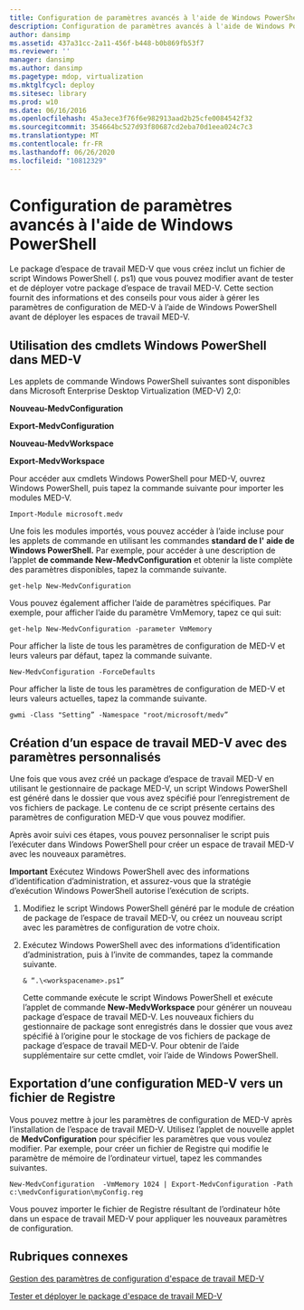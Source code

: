 ```yaml
---
title: Configuration de paramètres avancés à l'aide de Windows PowerShell
description: Configuration de paramètres avancés à l'aide de Windows PowerShell
author: dansimp
ms.assetid: 437a31cc-2a11-456f-b448-b0b869fb53f7
ms.reviewer: ''
manager: dansimp
ms.author: dansimp
ms.pagetype: mdop, virtualization
ms.mktglfcycl: deploy
ms.sitesec: library
ms.prod: w10
ms.date: 06/16/2016
ms.openlocfilehash: 45a3ece3f76f6e982913aad2b25cfe0084542f32
ms.sourcegitcommit: 354664bc527d93f80687cd2eba70d1eea024c7c3
ms.translationtype: MT
ms.contentlocale: fr-FR
ms.lasthandoff: 06/26/2020
ms.locfileid: "10812329"
---
```

# Configuration de paramètres avancés à l'aide de Windows PowerShell


Le package d’espace de travail MED-V que vous créez inclut un fichier de script Windows PowerShell (. ps1) que vous pouvez modifier avant de tester et de déployer votre package d’espace de travail MED-V. Cette section fournit des informations et des conseils pour vous aider à gérer les paramètres de configuration de MED-V à l’aide de Windows PowerShell avant de déployer les espaces de travail MED-V.

## Utilisation des cmdlets Windows PowerShell dans MED-V


Les applets de commande Windows PowerShell suivantes sont disponibles dans Microsoft Enterprise Desktop Virtualization (MED-V) 2,0:

**Nouveau-MedvConfiguration**

**Export-MedvConfiguration**

**Nouveau-MedvWorkspace**

**Export-MedvWorkspace**

Pour accéder aux cmdlets Windows PowerShell pour MED-V, ouvrez Windows PowerShell, puis tapez la commande suivante pour importer les modules MED-V.

``` syntax
Import-Module microsoft.medv
```

Une fois les modules importés, vous pouvez accéder à l’aide incluse pour les applets de commande en utilisant les commandes **standard de l'** **aide de Windows PowerShell.** Par exemple, pour accéder à une description de l’applet **de commande New-MedvConfiguration** et obtenir la liste complète des paramètres disponibles, tapez la commande suivante.

``` syntax
get-help New-MedvConfiguration
```

Vous pouvez également afficher l’aide de paramètres spécifiques. Par exemple, pour afficher l’aide du paramètre VmMemory, tapez ce qui suit:

``` syntax
get-help New-MedvConfiguration -parameter VmMemory
```

Pour afficher la liste de tous les paramètres de configuration de MED-V et leurs valeurs par défaut, tapez la commande suivante.

``` syntax
New-MedvConfiguration -ForceDefaults
```

Pour afficher la liste de tous les paramètres de configuration de MED-V et leurs valeurs actuelles, tapez la commande suivante.

``` syntax
gwmi -Class "Setting” -Namespace "root/microsoft/medv”
```

## Création d’un espace de travail MED-V avec des paramètres personnalisés


Une fois que vous avez créé un package d’espace de travail MED-V en utilisant le gestionnaire de package MED-V, un script Windows PowerShell est généré dans le dossier que vous avez spécifié pour l’enregistrement de vos fichiers de package. Le contenu de ce script présente certains des paramètres de configuration MED-V que vous pouvez modifier.

Après avoir suivi ces étapes, vous pouvez personnaliser le script puis l’exécuter dans Windows PowerShell pour créer un espace de travail MED-V avec les nouveaux paramètres.

**Important**  Exécutez Windows PowerShell avec des informations d’identification d’administration, et assurez-vous que la stratégie d’exécution Windows PowerShell autorise l’exécution de scripts.

1.  Modifiez le script Windows PowerShell généré par le module de création de package de l’espace de travail MED-V, ou créez un nouveau script avec les paramètres de configuration de votre choix.

2.  Exécutez Windows PowerShell avec des informations d’identification d’administration, puis à l’invite de commandes, tapez la commande suivante.

    ``` syntax
    & “.\<workspacename>.ps1”
    ```

    Cette commande exécute le script Windows PowerShell et exécute l’applet de commande **New-MedvWorkspace** pour générer un nouveau package d’espace de travail MED-V. Les nouveaux fichiers du gestionnaire de package sont enregistrés dans le dossier que vous avez spécifié à l’origine pour le stockage de vos fichiers de package de package d’espace de travail MED-V. Pour obtenir de l’aide supplémentaire sur cette cmdlet, voir l’aide de Windows PowerShell.

 

## Exportation d’une configuration MED-V vers un fichier de Registre


Vous pouvez mettre à jour les paramètres de configuration de MED-V après l’installation de l’espace de travail MED-V. Utilisez l’applet de nouvelle applet de **MedvConfiguration** pour spécifier les paramètres que vous voulez modifier. Par exemple, pour créer un fichier de Registre qui modifie le paramètre de mémoire de l’ordinateur virtuel, tapez les commandes suivantes.

``` syntax
New-MedvConfiguration  -VmMemory 1024 | Export-MedvConfiguration -Path c:\medvConfiguration\myConfig.reg
```

Vous pouvez importer le fichier de Registre résultant de l’ordinateur hôte dans un espace de travail MED-V pour appliquer les nouveaux paramètres de configuration.

## Rubriques connexes


[Gestion des paramètres de configuration d'espace de travail MED-V](managing-med-v-workspace-configuration-settings.md)

[Tester et déployer le package d'espace de travail MED-V](test-and-deploy-the-med-v-workspace-package.md)

 

 





